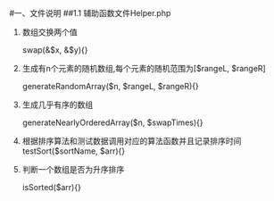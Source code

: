 #一、文件说明
##1.1 辅助函数文件Helper.php 

1. 数组交换两个值

    swap(&$x, &$y){}  
    
2. 生成有n个元素的随机数组,每个元素的随机范围为[$rangeL, $rangeR]

    generateRandomArray($n, $rangeL, $rangeR){} 
    
3. 生成几乎有序的数组

    generateNearlyOrderedArray($n, $swapTimes){} 
    
4. 根据排序算法和测试数据调用对应的算法函数并且记录排序时间
    testSort($sortName, $arr){} 
    
5. 判断一个数组是否为升序排序

    isSorted($arr){} 